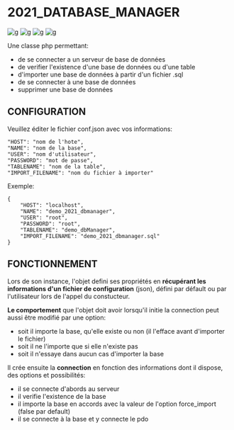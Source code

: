 # 2021_DATABASE_MANAGER
![g](https://img.shields.io/static/v1?label=php&labelColor=7377ad&message=POO&color=5b5b5b)
![g](https://img.shields.io/static/v1?label=php&labelColor=7377ad&message=PDO_object&color=5b5b5b)
![g](https://img.shields.io/static/v1?label=php&labelColor=7377ad&message=import_ddb_from_sql_file&color=5b5b5b)
![g](https://img.shields.io/static/v1?label=php&labelColor=7377ad&message=json&color=yellow)

Une classe php permettant:
- de se connecter a un serveur de base de données
- de verifier l'existence d'une base de données ou d'une table
- d'importer une base de données à partir d'un fichier .sql
- de se connecter à une base de données
- supprimer une base de données


## CONFIGURATION
Veuillez éditer le fichier conf.json avec vos informations:

    "HOST": "nom de l'hote",
    "NAME": "nom de la base",
    "USER": "nom d'utilisateur",
    "PASSWORD": "mot de passe",
    "TABLENAME": "nom de la table",
    "IMPORT_FILENAME": "nom du fichier à importer"

Exemple:
```
{
    "HOST": "localhost",
    "NAME": "demo_2021_dbmanager",
    "USER": "root",
    "PASSWORD": "root",
    "TABLENAME": "demo_dbManager",
    "IMPORT_FILENAME": "demo_2021_dbmanager.sql"
}
```


## FONCTIONNEMENT
Lors de son instance, l'objet defini ses propriétés en **récupérant les informations d'un fichier de configuration** (json), défini par défault ou par l'utilisateur lors de l'appel du constucteur.  

**Le comportement** que l'objet doit avoir lorsqu'il initie la connection peut aussi être modifié par une option:
- soit il importe la base, qu'elle existe ou non (il l'efface avant d'importer le fichier)
- soit il ne l'importe que si elle n'existe pas
- soit il n'essaye dans aucun cas d'importer la base 

Il crée ensuite la **connection** en fonction des informations dont il dispose, des options et  possibilités:
- il se connecte d'abords au serveur
- il verifie l'existence de la base
- il importe la base en accords avec la valeur de l'option force_import (false par default)
- il se connecte à la base et y connecte le pdo
